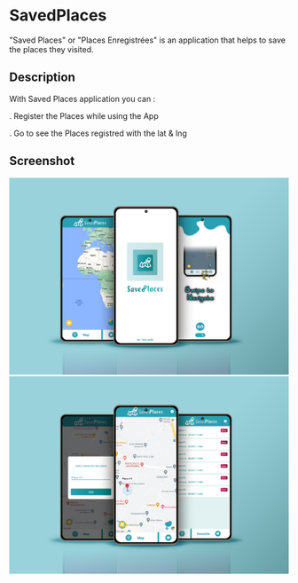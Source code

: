 # SavedPlaces

"Saved Places" or "Places Enregistrées" is an application that helps to save the places they visited.

## Description

With Saved Places application you can :

. Register the Places while using the App

. Go to see the Places registred with the lat & lng

## Screenshot

<img src="/saved1.png"/>

<img src="/saved2.png"/>

